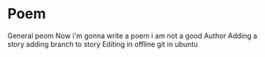 # Poem
General peom
Now i'm gonna write a poem
i am not a good Author
Adding a story
adding branch to story
Editing in offline git in ubuntu
